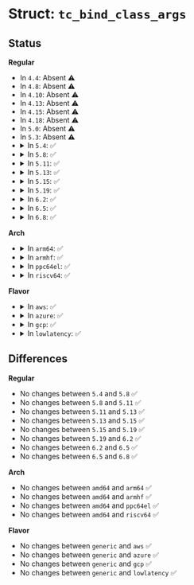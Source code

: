 # Struct: <code>tc_bind_class_args</code>

## Status
<b>Regular</b>
<ul>
<li>
In <code>4.4</code>: Absent ⚠️
</li>
<li>
In <code>4.8</code>: Absent ⚠️
</li>
<li>
In <code>4.10</code>: Absent ⚠️
</li>
<li>
In <code>4.13</code>: Absent ⚠️
</li>
<li>
In <code>4.15</code>: Absent ⚠️
</li>
<li>
In <code>4.18</code>: Absent ⚠️
</li>
<li>
In <code>5.0</code>: Absent ⚠️
</li>
<li>
In <code>5.3</code>: Absent ⚠️
</li>
<li>
<details>
<summary>In <code>5.4</code>: ✅</summary>

```c
struct tc_bind_class_args {
    struct qdisc_walker w;
    long unsigned int new_cl;
    u32 portid;
    u32 clid;
};
```
</details>
</li>
<li>
<details>
<summary>In <code>5.8</code>: ✅</summary>

```c
struct tc_bind_class_args {
    struct qdisc_walker w;
    long unsigned int new_cl;
    u32 portid;
    u32 clid;
};
```
</details>
</li>
<li>
<details>
<summary>In <code>5.11</code>: ✅</summary>

```c
struct tc_bind_class_args {
    struct qdisc_walker w;
    long unsigned int new_cl;
    u32 portid;
    u32 clid;
};
```
</details>
</li>
<li>
<details>
<summary>In <code>5.13</code>: ✅</summary>

```c
struct tc_bind_class_args {
    struct qdisc_walker w;
    long unsigned int new_cl;
    u32 portid;
    u32 clid;
};
```
</details>
</li>
<li>
<details>
<summary>In <code>5.15</code>: ✅</summary>

```c
struct tc_bind_class_args {
    struct qdisc_walker w;
    long unsigned int new_cl;
    u32 portid;
    u32 clid;
};
```
</details>
</li>
<li>
<details>
<summary>In <code>5.19</code>: ✅</summary>

```c
struct tc_bind_class_args {
    struct qdisc_walker w;
    long unsigned int new_cl;
    u32 portid;
    u32 clid;
};
```
</details>
</li>
<li>
<details>
<summary>In <code>6.2</code>: ✅</summary>

```c
struct tc_bind_class_args {
    struct qdisc_walker w;
    long unsigned int new_cl;
    u32 portid;
    u32 clid;
};
```
</details>
</li>
<li>
<details>
<summary>In <code>6.5</code>: ✅</summary>

```c
struct tc_bind_class_args {
    struct qdisc_walker w;
    long unsigned int new_cl;
    u32 portid;
    u32 clid;
};
```
</details>
</li>
<li>
<details>
<summary>In <code>6.8</code>: ✅</summary>

```c
struct tc_bind_class_args {
    struct qdisc_walker w;
    long unsigned int new_cl;
    u32 portid;
    u32 clid;
};
```
</details>
</li>
</ul>
<b>Arch</b>
<ul>
<li>
<details>
<summary>In <code>arm64</code>: ✅</summary>

```c
struct tc_bind_class_args {
    struct qdisc_walker w;
    long unsigned int new_cl;
    u32 portid;
    u32 clid;
};
```
</details>
</li>
<li>
<details>
<summary>In <code>armhf</code>: ✅</summary>

```c
struct tc_bind_class_args {
    struct qdisc_walker w;
    long unsigned int new_cl;
    u32 portid;
    u32 clid;
};
```
</details>
</li>
<li>
<details>
<summary>In <code>ppc64el</code>: ✅</summary>

```c
struct tc_bind_class_args {
    struct qdisc_walker w;
    long unsigned int new_cl;
    u32 portid;
    u32 clid;
};
```
</details>
</li>
<li>
<details>
<summary>In <code>riscv64</code>: ✅</summary>

```c
struct tc_bind_class_args {
    struct qdisc_walker w;
    long unsigned int new_cl;
    u32 portid;
    u32 clid;
};
```
</details>
</li>
</ul>
<b>Flavor</b>
<ul>
<li>
<details>
<summary>In <code>aws</code>: ✅</summary>

```c
struct tc_bind_class_args {
    struct qdisc_walker w;
    long unsigned int new_cl;
    u32 portid;
    u32 clid;
};
```
</details>
</li>
<li>
<details>
<summary>In <code>azure</code>: ✅</summary>

```c
struct tc_bind_class_args {
    struct qdisc_walker w;
    long unsigned int new_cl;
    u32 portid;
    u32 clid;
};
```
</details>
</li>
<li>
<details>
<summary>In <code>gcp</code>: ✅</summary>

```c
struct tc_bind_class_args {
    struct qdisc_walker w;
    long unsigned int new_cl;
    u32 portid;
    u32 clid;
};
```
</details>
</li>
<li>
<details>
<summary>In <code>lowlatency</code>: ✅</summary>

```c
struct tc_bind_class_args {
    struct qdisc_walker w;
    long unsigned int new_cl;
    u32 portid;
    u32 clid;
};
```
</details>
</li>
</ul>

## Differences
<b>Regular</b>
<ul>
<li>
No changes between <code>5.4</code> and <code>5.8</code> ✅
</li>
<li>
No changes between <code>5.8</code> and <code>5.11</code> ✅
</li>
<li>
No changes between <code>5.11</code> and <code>5.13</code> ✅
</li>
<li>
No changes between <code>5.13</code> and <code>5.15</code> ✅
</li>
<li>
No changes between <code>5.15</code> and <code>5.19</code> ✅
</li>
<li>
No changes between <code>5.19</code> and <code>6.2</code> ✅
</li>
<li>
No changes between <code>6.2</code> and <code>6.5</code> ✅
</li>
<li>
No changes between <code>6.5</code> and <code>6.8</code> ✅
</li>
</ul>
<b>Arch</b>
<ul>
<li>
No changes between <code>amd64</code> and <code>arm64</code> ✅
</li>
<li>
No changes between <code>amd64</code> and <code>armhf</code> ✅
</li>
<li>
No changes between <code>amd64</code> and <code>ppc64el</code> ✅
</li>
<li>
No changes between <code>amd64</code> and <code>riscv64</code> ✅
</li>
</ul>
<b>Flavor</b>
<ul>
<li>
No changes between <code>generic</code> and <code>aws</code> ✅
</li>
<li>
No changes between <code>generic</code> and <code>azure</code> ✅
</li>
<li>
No changes between <code>generic</code> and <code>gcp</code> ✅
</li>
<li>
No changes between <code>generic</code> and <code>lowlatency</code> ✅
</li>
</ul>
